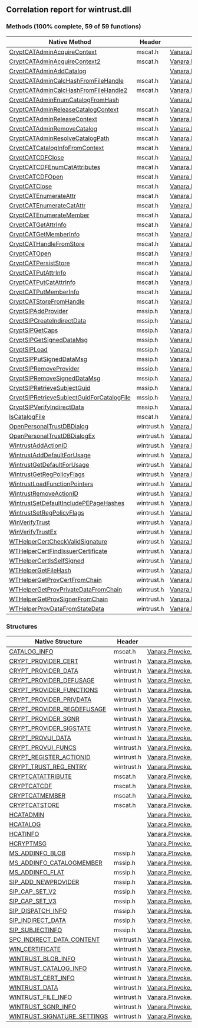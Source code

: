 ## Correlation report for wintrust.dll  
### Methods (100% complete, 59 of 59 functions)  
Native Method | Header | Managed Method  
--- | --- | ---  
[CryptCATAdminAcquireContext](http://msdn2.microsoft.com/en-us/library/693af055-fa93-4526-aa9c-3a659f8ff78f) | mscat.h | [Vanara.PInvoke.WinTrust.CryptCATAdminAcquireContext](https://github.com/dahall/Vanara/search?l=C%23&q=CryptCATAdminAcquireContext)  
[CryptCATAdminAcquireContext2](http://msdn2.microsoft.com/en-us/library/B089217A-5C12-4C51-8E46-3A9243347B21) | mscat.h | [Vanara.PInvoke.WinTrust.CryptCATAdminAcquireContext2](https://github.com/dahall/Vanara/search?l=C%23&q=CryptCATAdminAcquireContext2)  
[CryptCATAdminAddCatalog](https://www.google.com/search?num=5&q=CryptCATAdminAddCatalog+site%3Amicrosoft.com) |  | [Vanara.PInvoke.WinTrust.InternalCryptCATAdminAddCatalog](https://github.com/dahall/Vanara/search?l=C%23&q=InternalCryptCATAdminAddCatalog)  
[CryptCATAdminCalcHashFromFileHandle](http://msdn2.microsoft.com/en-us/library/4dc5688f-4b7a-4baf-9671-868cac7f1896) | mscat.h | [Vanara.PInvoke.WinTrust.CryptCATAdminCalcHashFromFileHandle](https://github.com/dahall/Vanara/search?l=C%23&q=CryptCATAdminCalcHashFromFileHandle)  
[CryptCATAdminCalcHashFromFileHandle2](http://msdn2.microsoft.com/en-us/library/CBFA60A8-5E5A-4FAD-8AD3-26539802CD53) | mscat.h | [Vanara.PInvoke.WinTrust.CryptCATAdminCalcHashFromFileHandle2](https://github.com/dahall/Vanara/search?l=C%23&q=CryptCATAdminCalcHashFromFileHandle2)  
[CryptCATAdminEnumCatalogFromHash](https://www.google.com/search?num=5&q=CryptCATAdminEnumCatalogFromHash+site%3Amicrosoft.com) |  | [Vanara.PInvoke.WinTrust.InternalCryptCATAdminEnumCatalogFromHash](https://github.com/dahall/Vanara/search?l=C%23&q=InternalCryptCATAdminEnumCatalogFromHash)  
[CryptCATAdminReleaseCatalogContext](http://msdn2.microsoft.com/en-us/library/6cc13013-2c0a-4934-a866-30b69cbcf934) | mscat.h | [Vanara.PInvoke.WinTrust.CryptCATAdminReleaseCatalogContext](https://github.com/dahall/Vanara/search?l=C%23&q=CryptCATAdminReleaseCatalogContext)  
[CryptCATAdminReleaseContext](http://msdn2.microsoft.com/en-us/library/dff253dc-c444-46be-a383-41340d634cce) | mscat.h | [Vanara.PInvoke.WinTrust.CryptCATAdminReleaseContext](https://github.com/dahall/Vanara/search?l=C%23&q=CryptCATAdminReleaseContext)  
[CryptCATAdminRemoveCatalog](http://msdn2.microsoft.com/en-us/library/e09fe991-0e7a-45da-910a-8cb148bdff9a) | mscat.h | [Vanara.PInvoke.WinTrust.CryptCATAdminRemoveCatalog](https://github.com/dahall/Vanara/search?l=C%23&q=CryptCATAdminRemoveCatalog)  
[CryptCATAdminResolveCatalogPath](http://msdn2.microsoft.com/en-us/library/bdbfa02d-8801-40d4-84f4-bc5a449bce50) | mscat.h | [Vanara.PInvoke.WinTrust.CryptCATAdminResolveCatalogPath](https://github.com/dahall/Vanara/search?l=C%23&q=CryptCATAdminResolveCatalogPath)  
[CryptCATCatalogInfoFromContext](http://msdn2.microsoft.com/en-us/library/ec195fcc-1cff-4dd6-9075-c4904b653da7) | mscat.h | [Vanara.PInvoke.WinTrust.CryptCATCatalogInfoFromContext](https://github.com/dahall/Vanara/search?l=C%23&q=CryptCATCatalogInfoFromContext)  
[CryptCATCDFClose](http://msdn2.microsoft.com/en-us/library/9f2a1175-f9fe-4f4d-bf6f-e4f4c59739ec) | mscat.h | [Vanara.PInvoke.WinTrust.CryptCATCDFClose](https://github.com/dahall/Vanara/search?l=C%23&q=CryptCATCDFClose)  
[CryptCATCDFEnumCatAttributes](http://msdn2.microsoft.com/en-us/library/01889cb9-7bf4-4591-9bb2-b263c4effe0c) | mscat.h | [Vanara.PInvoke.WinTrust.CryptCATCDFEnumCatAttributes](https://github.com/dahall/Vanara/search?l=C%23&q=CryptCATCDFEnumCatAttributes)  
[CryptCATCDFOpen](http://msdn2.microsoft.com/en-us/library/d400d8bd-c0a0-41dc-9093-8e4fc758d82f) | mscat.h | [Vanara.PInvoke.WinTrust.CryptCATCDFOpen](https://github.com/dahall/Vanara/search?l=C%23&q=CryptCATCDFOpen)  
[CryptCATClose](http://msdn2.microsoft.com/en-us/library/f6fa2d10-0049-4d5e-9688-566e5c11d64e) | mscat.h | [Vanara.PInvoke.WinTrust.CryptCATClose](https://github.com/dahall/Vanara/search?l=C%23&q=CryptCATClose)  
[CryptCATEnumerateAttr](http://msdn2.microsoft.com/en-us/library/064e87db-4330-4b8b-9865-ba8b9714f6e4) | mscat.h | [Vanara.PInvoke.WinTrust.CryptCATEnumerateAttr](https://github.com/dahall/Vanara/search?l=C%23&q=CryptCATEnumerateAttr)  
[CryptCATEnumerateCatAttr](http://msdn2.microsoft.com/en-us/library/57b6ff5c-e47e-41ac-8ec8-01a47ea77acf) | mscat.h | [Vanara.PInvoke.WinTrust.CryptCATEnumerateCatAttr](https://github.com/dahall/Vanara/search?l=C%23&q=CryptCATEnumerateCatAttr)  
[CryptCATEnumerateMember](http://msdn2.microsoft.com/en-us/library/6bbfef11-a150-4255-8620-27c1b1587b48) | mscat.h | [Vanara.PInvoke.WinTrust.CryptCATEnumerateMember](https://github.com/dahall/Vanara/search?l=C%23&q=CryptCATEnumerateMember)  
[CryptCATGetAttrInfo](http://msdn2.microsoft.com/en-us/library/e36966ea-741e-4380-85cd-5a3c9db38e6d) | mscat.h | [Vanara.PInvoke.WinTrust.CryptCATGetAttrInfo](https://github.com/dahall/Vanara/search?l=C%23&q=CryptCATGetAttrInfo)  
[CryptCATGetMemberInfo](http://msdn2.microsoft.com/en-us/library/ff265232-f57e-4ab0-ba07-05e6d6745ae3) | mscat.h | [Vanara.PInvoke.WinTrust.CryptCATGetMemberInfo](https://github.com/dahall/Vanara/search?l=C%23&q=CryptCATGetMemberInfo)  
[CryptCATHandleFromStore](http://msdn2.microsoft.com/en-us/library/e9aedc2d-9492-4ed7-9f2d-891997f85f6f) | mscat.h | [Vanara.PInvoke.WinTrust.CryptCATHandleFromStore](https://github.com/dahall/Vanara/search?l=C%23&q=CryptCATHandleFromStore)  
[CryptCATOpen](http://msdn2.microsoft.com/en-us/library/e81f3a3d-d5b7-4266-838d-b83e331c8594) | mscat.h | [Vanara.PInvoke.WinTrust.CryptCATOpen](https://github.com/dahall/Vanara/search?l=C%23&q=CryptCATOpen)  
[CryptCATPersistStore](http://msdn2.microsoft.com/en-us/library/2a564b0e-fcc6-4702-8173-d18df7064e53) | mscat.h | [Vanara.PInvoke.WinTrust.CryptCATPersistStore](https://github.com/dahall/Vanara/search?l=C%23&q=CryptCATPersistStore)  
[CryptCATPutAttrInfo](http://msdn2.microsoft.com/en-us/library/13d5cdb4-2a15-4442-9e11-c3f76ca03f7e) | mscat.h | [Vanara.PInvoke.WinTrust.CryptCATPutAttrInfo](https://github.com/dahall/Vanara/search?l=C%23&q=CryptCATPutAttrInfo)  
[CryptCATPutCatAttrInfo](http://msdn2.microsoft.com/en-us/library/16bb8560-d4fc-4c81-8eed-21a2da7f396d) | mscat.h | [Vanara.PInvoke.WinTrust.CryptCATPutCatAttrInfo](https://github.com/dahall/Vanara/search?l=C%23&q=CryptCATPutCatAttrInfo)  
[CryptCATPutMemberInfo](http://msdn2.microsoft.com/en-us/library/bfc10577-e32e-4b2e-ad24-1d0a85c6730a) | mscat.h | [Vanara.PInvoke.WinTrust.CryptCATPutMemberInfo](https://github.com/dahall/Vanara/search?l=C%23&q=CryptCATPutMemberInfo)  
[CryptCATStoreFromHandle](http://msdn2.microsoft.com/en-us/library/ce4fe972-0ed5-4b18-8ec5-9883af326335) | mscat.h | [Vanara.PInvoke.WinTrust.CryptCATStoreFromHandle](https://github.com/dahall/Vanara/search?l=C%23&q=CryptCATStoreFromHandle)  
[CryptSIPAddProvider](http://msdn2.microsoft.com/en-us/library/99633c2f-e5ed-49e4-9c98-7501f66e5571) | mssip.h | [Vanara.PInvoke.WinTrust.CryptSIPAddProvider](https://github.com/dahall/Vanara/search?l=C%23&q=CryptSIPAddProvider)  
[CryptSIPCreateIndirectData](http://msdn2.microsoft.com/en-us/library/bb4ecc95-972f-415c-9722-59b00a27cddc) | mssip.h | [Vanara.PInvoke.WinTrust.CryptSIPCreateIndirectData](https://github.com/dahall/Vanara/search?l=C%23&q=CryptSIPCreateIndirectData)  
[CryptSIPGetCaps](http://msdn2.microsoft.com/en-us/library/F939F6D5-DDFE-478F-8FDD-8FA9FAB26010) | mssip.h | [Vanara.PInvoke.WinTrust.CryptSIPGetCaps](https://github.com/dahall/Vanara/search?l=C%23&q=CryptSIPGetCaps)  
[CryptSIPGetSignedDataMsg](http://msdn2.microsoft.com/en-us/library/e3fabaa7-2dda-4c6c-8d1a-3ee5363e10b5) | mssip.h | [Vanara.PInvoke.WinTrust.CryptSIPGetSignedDataMsg](https://github.com/dahall/Vanara/search?l=C%23&q=CryptSIPGetSignedDataMsg)  
[CryptSIPLoad](http://msdn2.microsoft.com/en-us/library/3378ecee-bd5d-45e5-9a1f-a3734d086782) | mssip.h | [Vanara.PInvoke.WinTrust.CryptSIPLoad](https://github.com/dahall/Vanara/search?l=C%23&q=CryptSIPLoad)  
[CryptSIPPutSignedDataMsg](http://msdn2.microsoft.com/en-us/library/731f64bf-49f0-4799-b84a-9ca04292aa91) | mssip.h | [Vanara.PInvoke.WinTrust.CryptSIPPutSignedDataMsg](https://github.com/dahall/Vanara/search?l=C%23&q=CryptSIPPutSignedDataMsg)  
[CryptSIPRemoveProvider](http://msdn2.microsoft.com/en-us/library/0a269956-b2c7-414a-b002-7cec0d52bfd6) | mssip.h | [Vanara.PInvoke.WinTrust.CryptSIPRemoveProvider](https://github.com/dahall/Vanara/search?l=C%23&q=CryptSIPRemoveProvider)  
[CryptSIPRemoveSignedDataMsg](http://msdn2.microsoft.com/en-us/library/c3ea46bb-931a-4ca6-93f5-db7e07b4cb7a) | mssip.h | [Vanara.PInvoke.WinTrust.CryptSIPRemoveSignedDataMsg](https://github.com/dahall/Vanara/search?l=C%23&q=CryptSIPRemoveSignedDataMsg)  
[CryptSIPRetrieveSubjectGuid](http://msdn2.microsoft.com/en-us/library/b81472bc-6d9c-4634-a378-e39786a0ca09) | mssip.h | [Vanara.PInvoke.WinTrust.CryptSIPRetrieveSubjectGuid](https://github.com/dahall/Vanara/search?l=C%23&q=CryptSIPRetrieveSubjectGuid)  
[CryptSIPRetrieveSubjectGuidForCatalogFile](http://msdn2.microsoft.com/en-us/library/7f757dc8-948c-476e-aca3-a9051e962ed4) | mssip.h | [Vanara.PInvoke.WinTrust.CryptSIPRetrieveSubjectGuidForCatalogFile](https://github.com/dahall/Vanara/search?l=C%23&q=CryptSIPRetrieveSubjectGuidForCatalogFile)  
[CryptSIPVerifyIndirectData](http://msdn2.microsoft.com/en-us/library/137b8858-a31f-4ef6-96bd-c5e26ae7b3e8) | mssip.h | [Vanara.PInvoke.WinTrust.CryptSIPVerifyIndirectData](https://github.com/dahall/Vanara/search?l=C%23&q=CryptSIPVerifyIndirectData)  
[IsCatalogFile](http://msdn2.microsoft.com/en-us/library/eeba34d4-08aa-456a-8fdc-16795cbce36a) | mscat.h | [Vanara.PInvoke.WinTrust.IsCatalogFile](https://github.com/dahall/Vanara/search?l=C%23&q=IsCatalogFile)  
[OpenPersonalTrustDBDialog](http://msdn2.microsoft.com/en-us/library/25f1d012-0c82-4992-b924-b539d4c6dc5f) | wintrust.h | [Vanara.PInvoke.WinTrust.OpenPersonalTrustDBDialog](https://github.com/dahall/Vanara/search?l=C%23&q=OpenPersonalTrustDBDialog)  
[OpenPersonalTrustDBDialogEx](http://msdn2.microsoft.com/en-us/library/5e4dbccd-4cd0-4525-85dc-3327a5b713a1) | wintrust.h | [Vanara.PInvoke.WinTrust.OpenPersonalTrustDBDialogEx](https://github.com/dahall/Vanara/search?l=C%23&q=OpenPersonalTrustDBDialogEx)  
[WintrustAddActionID](http://msdn2.microsoft.com/en-us/library/3b282342-9c86-42fa-b745-e5194d2885dc) | wintrust.h | [Vanara.PInvoke.WinTrust.WintrustAddActionID](https://github.com/dahall/Vanara/search?l=C%23&q=WintrustAddActionID)  
[WintrustAddDefaultForUsage](http://msdn2.microsoft.com/en-us/library/511D05BD-0F8C-45B8-A1B0-D3C7AAFECCFC) | wintrust.h | [Vanara.PInvoke.WinTrust.WintrustAddDefaultForUsage](https://github.com/dahall/Vanara/search?l=C%23&q=WintrustAddDefaultForUsage)  
[WintrustGetDefaultForUsage](http://msdn2.microsoft.com/en-us/library/B2ED5489-792F-4B00-A21E-EE1B1462D1C8) | wintrust.h | [Vanara.PInvoke.WinTrust.WintrustGetDefaultForUsage](https://github.com/dahall/Vanara/search?l=C%23&q=WintrustGetDefaultForUsage)  
[WintrustGetRegPolicyFlags](http://msdn2.microsoft.com/en-us/library/f5e79ac8-9a70-4e79-ae4f-e128bd8c84de) | wintrust.h | [Vanara.PInvoke.WinTrust.WintrustGetRegPolicyFlags](https://github.com/dahall/Vanara/search?l=C%23&q=WintrustGetRegPolicyFlags)  
[WintrustLoadFunctionPointers](http://msdn2.microsoft.com/en-us/library/c36db226-34b4-4a31-b8c6-b9d124acc669) | wintrust.h | [Vanara.PInvoke.WinTrust.WintrustLoadFunctionPointers](https://github.com/dahall/Vanara/search?l=C%23&q=WintrustLoadFunctionPointers)  
[WintrustRemoveActionID](http://msdn2.microsoft.com/en-us/library/d1c84b69-4886-4cb4-99c5-294bd9d8228b) | wintrust.h | [Vanara.PInvoke.WinTrust.WintrustRemoveActionID](https://github.com/dahall/Vanara/search?l=C%23&q=WintrustRemoveActionID)  
[WintrustSetDefaultIncludePEPageHashes](http://msdn2.microsoft.com/en-us/library/af48e570-e71d-488f-831c-35834242db3c) | wintrust.h | [Vanara.PInvoke.WinTrust.WintrustSetDefaultIncludePEPageHashes](https://github.com/dahall/Vanara/search?l=C%23&q=WintrustSetDefaultIncludePEPageHashes)  
[WintrustSetRegPolicyFlags](http://msdn2.microsoft.com/en-us/library/8aaeecd0-3814-42a0-9e5b-82b0b220bc9a) | wintrust.h | [Vanara.PInvoke.WinTrust.WintrustSetRegPolicyFlags](https://github.com/dahall/Vanara/search?l=C%23&q=WintrustSetRegPolicyFlags)  
[WinVerifyTrust](http://msdn2.microsoft.com/en-us/library/b7efac6a-ac9f-477a-aada-63fe32208e6f) | wintrust.h | [Vanara.PInvoke.WinTrust.WinVerifyTrust](https://github.com/dahall/Vanara/search?l=C%23&q=WinVerifyTrust)  
[WinVerifyTrustEx](http://msdn2.microsoft.com/en-us/library/209c9953-a4a5-4ff0-961f-92e97ccce23d) | wintrust.h | [Vanara.PInvoke.WinTrust.WinVerifyTrustEx](https://github.com/dahall/Vanara/search?l=C%23&q=WinVerifyTrustEx)  
[WTHelperCertCheckValidSignature](http://msdn2.microsoft.com/en-us/library/d46eea18-03cb-4199-873e-0e9e13061598) | wintrust.h | [Vanara.PInvoke.WinTrust.WTHelperCertCheckValidSignature](https://github.com/dahall/Vanara/search?l=C%23&q=WTHelperCertCheckValidSignature)  
[WTHelperCertFindIssuerCertificate](http://msdn2.microsoft.com/en-us/library/c724f602-fc73-4857-941f-0f22a9e472d1) | wintrust.h | [Vanara.PInvoke.WinTrust.WTHelperCertFindIssuerCertificate](https://github.com/dahall/Vanara/search?l=C%23&q=WTHelperCertFindIssuerCertificate)  
[WTHelperCertIsSelfSigned](http://msdn2.microsoft.com/en-us/library/456b8c8c-6ca3-469a-a415-e72109696bf5) | wintrust.h | [Vanara.PInvoke.WinTrust.WTHelperCertIsSelfSigned](https://github.com/dahall/Vanara/search?l=C%23&q=WTHelperCertIsSelfSigned)  
[WTHelperGetFileHash](http://msdn2.microsoft.com/en-us/library/130b3c3e-cc67-44ec-acc7-daa87b714299) | wintrust.h | [Vanara.PInvoke.WinTrust.WTHelperGetFileHash](https://github.com/dahall/Vanara/search?l=C%23&q=WTHelperGetFileHash)  
[WTHelperGetProvCertFromChain](http://msdn2.microsoft.com/en-us/library/047278fe-37d5-4fd6-8b36-9e28ead0cc5a) | wintrust.h | [Vanara.PInvoke.WinTrust.WTHelperGetProvCertFromChain](https://github.com/dahall/Vanara/search?l=C%23&q=WTHelperGetProvCertFromChain)  
[WTHelperGetProvPrivateDataFromChain](http://msdn2.microsoft.com/en-us/library/67a718a2-47ca-4c45-a939-99dd8311dc6d) | wintrust.h | [Vanara.PInvoke.WinTrust.WTHelperGetProvPrivateDataFromChain](https://github.com/dahall/Vanara/search?l=C%23&q=WTHelperGetProvPrivateDataFromChain)  
[WTHelperGetProvSignerFromChain](http://msdn2.microsoft.com/en-us/library/8e1ebf82-73c2-445b-9964-6739f7c90c47) | wintrust.h | [Vanara.PInvoke.WinTrust.WTHelperGetProvSignerFromChain](https://github.com/dahall/Vanara/search?l=C%23&q=WTHelperGetProvSignerFromChain)  
[WTHelperProvDataFromStateData](http://msdn2.microsoft.com/en-us/library/ca2ca612-2da6-4fe1-8b1e-bc6307eb92af) | wintrust.h | [Vanara.PInvoke.WinTrust.WTHelperProvDataFromStateData](https://github.com/dahall/Vanara/search?l=C%23&q=WTHelperProvDataFromStateData)  
### Structures  
Native Structure | Header | Managed Structure  
--- | --- | ---  
[CATALOG_INFO](http://msdn2.microsoft.com/en-us/library/f6e66412-3ed2-48d9-a377-5df11500db59) | mscat.h | [Vanara.PInvoke.WinTrust.CATALOG_INFO](https://github.com/dahall/Vanara/search?l=C%23&q=CATALOG_INFO)  
[CRYPT_PROVIDER_CERT](http://msdn2.microsoft.com/en-us/library/622e7a72-445a-4820-b236-1c90dad08351) | wintrust.h | [Vanara.PInvoke.WinTrust.CRYPT_PROVIDER_CERT](https://github.com/dahall/Vanara/search?l=C%23&q=CRYPT_PROVIDER_CERT)  
[CRYPT_PROVIDER_DATA](http://msdn2.microsoft.com/en-us/library/86f819f0-c243-45ba-8b7b-97ed906e6e8a) | wintrust.h | [Vanara.PInvoke.WinTrust.CRYPT_PROVIDER_DATA](https://github.com/dahall/Vanara/search?l=C%23&q=CRYPT_PROVIDER_DATA)  
[CRYPT_PROVIDER_DEFUSAGE](http://msdn2.microsoft.com/en-us/library/28A93F39-0CBC-432C-841B-83B54A50EA14) | wintrust.h | [Vanara.PInvoke.WinTrust.CRYPT_PROVIDER_DEFUSAGE](https://github.com/dahall/Vanara/search?l=C%23&q=CRYPT_PROVIDER_DEFUSAGE)  
[CRYPT_PROVIDER_FUNCTIONS](http://msdn2.microsoft.com/en-us/library/2c00f8ec-e262-4df8-8984-a2702a4162bf) | wintrust.h | [Vanara.PInvoke.WinTrust.CRYPT_PROVIDER_FUNCTIONS](https://github.com/dahall/Vanara/search?l=C%23&q=CRYPT_PROVIDER_FUNCTIONS)  
[CRYPT_PROVIDER_PRIVDATA](http://msdn2.microsoft.com/en-us/library/499e4d9b-991a-4317-bc74-a1dfb6609a70) | wintrust.h | [Vanara.PInvoke.WinTrust.CRYPT_PROVIDER_PRIVDATA](https://github.com/dahall/Vanara/search?l=C%23&q=CRYPT_PROVIDER_PRIVDATA)  
[CRYPT_PROVIDER_REGDEFUSAGE](http://msdn2.microsoft.com/en-us/library/A6047CBA-E4BA-4A31-B700-C368CFB57895) | wintrust.h | [Vanara.PInvoke.WinTrust.CRYPT_PROVIDER_REGDEFUSAGE](https://github.com/dahall/Vanara/search?l=C%23&q=CRYPT_PROVIDER_REGDEFUSAGE)  
[CRYPT_PROVIDER_SGNR](http://msdn2.microsoft.com/en-us/library/39cf9a03-768d-4ae0-a19d-17652181dbe4) | wintrust.h | [Vanara.PInvoke.WinTrust.CRYPT_PROVIDER_SGNR](https://github.com/dahall/Vanara/search?l=C%23&q=CRYPT_PROVIDER_SGNR)  
[CRYPT_PROVIDER_SIGSTATE](http://msdn2.microsoft.com/en-us/library/B362A161-6B92-41B0-AE81-337EB42502D8) | wintrust.h | [Vanara.PInvoke.WinTrust.CRYPT_PROVIDER_SIGSTATE](https://github.com/dahall/Vanara/search?l=C%23&q=CRYPT_PROVIDER_SIGSTATE)  
[CRYPT_PROVUI_DATA](http://msdn2.microsoft.com/en-us/library/86f819f0-c243-45ba-8b7b-97ed906e6e8a) | wintrust.h | [Vanara.PInvoke.WinTrust.CRYPT_PROVUI_DATA](https://github.com/dahall/Vanara/search?l=C%23&q=CRYPT_PROVUI_DATA)  
[CRYPT_PROVUI_FUNCS](http://msdn2.microsoft.com/en-us/library/7cdc32ea-b28a-400f-ad8a-984f86bb95fd) | wintrust.h | [Vanara.PInvoke.WinTrust.CRYPT_PROVUI_FUNCS](https://github.com/dahall/Vanara/search?l=C%23&q=CRYPT_PROVUI_FUNCS)  
[CRYPT_REGISTER_ACTIONID](http://msdn2.microsoft.com/en-us/library/0b2b482f-f087-4be7-b17f-91c287c3460d) | wintrust.h | [Vanara.PInvoke.WinTrust.CRYPT_REGISTER_ACTIONID](https://github.com/dahall/Vanara/search?l=C%23&q=CRYPT_REGISTER_ACTIONID)  
[CRYPT_TRUST_REG_ENTRY](http://msdn2.microsoft.com/en-us/library/1a531219-f254-4057-934b-af95bfe0bb83) | wintrust.h | [Vanara.PInvoke.WinTrust.CRYPT_TRUST_REG_ENTRY](https://github.com/dahall/Vanara/search?l=C%23&q=CRYPT_TRUST_REG_ENTRY)  
[CRYPTCATATTRIBUTE](http://msdn2.microsoft.com/en-us/library/41b91303-f3eb-4288-9ad2-98f170680988) | mscat.h | [Vanara.PInvoke.WinTrust.CRYPTCATATTRIBUTE](https://github.com/dahall/Vanara/search?l=C%23&q=CRYPTCATATTRIBUTE)  
[CRYPTCATCDF](http://msdn2.microsoft.com/en-us/library/15d5710a-d4df-4e45-b161-5d4f7509ba29) | mscat.h | [Vanara.PInvoke.WinTrust.CRYPTCATCDF](https://github.com/dahall/Vanara/search?l=C%23&q=CRYPTCATCDF)  
[CRYPTCATMEMBER](http://msdn2.microsoft.com/en-us/library/08f663d9-9dc2-4ac9-95c5-7f2ed972eb9b) | mscat.h | [Vanara.PInvoke.WinTrust.CRYPTCATMEMBER](https://github.com/dahall/Vanara/search?l=C%23&q=CRYPTCATMEMBER)  
[CRYPTCATSTORE](http://msdn2.microsoft.com/en-us/library/65a15797-453c-4f47-8ea1-c92e616b50aa) | mscat.h | [Vanara.PInvoke.WinTrust.CRYPTCATSTORE](https://github.com/dahall/Vanara/search?l=C%23&q=CRYPTCATSTORE)  
[HCATADMIN](https://www.google.com/search?num=5&q=HCATADMIN+site%3Amicrosoft.com) |  | [Vanara.PInvoke.WinTrust.HCATADMIN](https://github.com/dahall/Vanara/search?l=C%23&q=HCATADMIN)  
[HCATALOG](https://www.google.com/search?num=5&q=HCATALOG+site%3Amicrosoft.com) |  | [Vanara.PInvoke.WinTrust.HCATALOG](https://github.com/dahall/Vanara/search?l=C%23&q=HCATALOG)  
[HCATINFO](https://www.google.com/search?num=5&q=HCATINFO+site%3Amicrosoft.com) |  | [Vanara.PInvoke.WinTrust.HCATINFO](https://github.com/dahall/Vanara/search?l=C%23&q=HCATINFO)  
[HCRYPTMSG](https://www.google.com/search?num=5&q=HCRYPTMSG+site%3Amicrosoft.com) |  | [Vanara.PInvoke.WinTrust.HCRYPTMSG](https://github.com/dahall/Vanara/search?l=C%23&q=HCRYPTMSG)  
[MS_ADDINFO_BLOB](http://msdn2.microsoft.com/en-us/library/236c8778-0b80-4157-8a81-24712ebf9a77) | mssip.h | [Vanara.PInvoke.WinTrust.MS_ADDINFO_BLOB](https://github.com/dahall/Vanara/search?l=C%23&q=MS_ADDINFO_BLOB)  
[MS_ADDINFO_CATALOGMEMBER](http://msdn2.microsoft.com/en-us/library/40a00c8a-95e4-406c-b04e-0d29beb70d67) | mssip.h | [Vanara.PInvoke.WinTrust.MS_ADDINFO_CATALOGMEMBER](https://github.com/dahall/Vanara/search?l=C%23&q=MS_ADDINFO_CATALOGMEMBER)  
[MS_ADDINFO_FLAT](http://msdn2.microsoft.com/en-us/library/9f5bebd1-8eda-456d-9339-3334a19c0ea4) | mssip.h | [Vanara.PInvoke.WinTrust.MS_ADDINFO_FLAT](https://github.com/dahall/Vanara/search?l=C%23&q=MS_ADDINFO_FLAT)  
[SIP_ADD_NEWPROVIDER](http://msdn2.microsoft.com/en-us/library/5ca88c0c-a7c9-4517-a874-49d38c1bc7c3) | mssip.h | [Vanara.PInvoke.WinTrust.SIP_ADD_NEWPROVIDER](https://github.com/dahall/Vanara/search?l=C%23&q=SIP_ADD_NEWPROVIDER)  
[SIP_CAP_SET_V2](http://msdn2.microsoft.com/en-us/library/0B6D173B-0183-4A7C-BB92-2D451F746164) | mssip.h | [Vanara.PInvoke.WinTrust.SIP_CAP_SET_V2](https://github.com/dahall/Vanara/search?l=C%23&q=SIP_CAP_SET_V2)  
[SIP_CAP_SET_V3](http://msdn2.microsoft.com/en-us/library/0B6D173B-0183-4A7C-BB92-2D451F746164) | mssip.h | [Vanara.PInvoke.WinTrust.SIP_CAP_SET_V3](https://github.com/dahall/Vanara/search?l=C%23&q=SIP_CAP_SET_V3)  
[SIP_DISPATCH_INFO](http://msdn2.microsoft.com/en-us/library/d34b5081-0af8-4dcc-8133-a91d0603d419) | mssip.h | [Vanara.PInvoke.WinTrust.SIP_DISPATCH_INFO](https://github.com/dahall/Vanara/search?l=C%23&q=SIP_DISPATCH_INFO)  
[SIP_INDIRECT_DATA](http://msdn2.microsoft.com/en-us/library/d34b599b-fe49-47c4-bb52-73ee14d73253) | mssip.h | [Vanara.PInvoke.WinTrust.SIP_INDIRECT_DATA](https://github.com/dahall/Vanara/search?l=C%23&q=SIP_INDIRECT_DATA)  
[SIP_SUBJECTINFO](http://msdn2.microsoft.com/en-us/library/6274cd08-d67f-410d-9303-3a42b7f1edc6) | mssip.h | [Vanara.PInvoke.WinTrust.SIP_SUBJECTINFO](https://github.com/dahall/Vanara/search?l=C%23&q=SIP_SUBJECTINFO)  
[SPC_INDIRECT_DATA_CONTENT](http://msdn2.microsoft.com/en-us/library/BD790CA5-9C51-4483-93C1-5492154BF913) | wintrust.h | [Vanara.PInvoke.WinTrust.SPC_INDIRECT_DATA_CONTENT](https://github.com/dahall/Vanara/search?l=C%23&q=SPC_INDIRECT_DATA_CONTENT)  
[WIN_CERTIFICATE](http://msdn2.microsoft.com/en-us/library/AC666871-265B-4D09-B7A6-DEC48D4645FD) | wintrust.h | [Vanara.PInvoke.WinTrust.WIN_CERTIFICATE](https://github.com/dahall/Vanara/search?l=C%23&q=WIN_CERTIFICATE)  
[WINTRUST_BLOB_INFO](http://msdn2.microsoft.com/en-us/library/8b13d355-4d24-4d8e-aae3-db16467999be) | wintrust.h | [Vanara.PInvoke.WinTrust.WINTRUST_BLOB_INFO](https://github.com/dahall/Vanara/search?l=C%23&q=WINTRUST_BLOB_INFO)  
[WINTRUST_CATALOG_INFO](http://msdn2.microsoft.com/en-us/library/5d095e0f-c8c9-4717-b23a-985737b78431) | wintrust.h | [Vanara.PInvoke.WinTrust.WINTRUST_CATALOG_INFO](https://github.com/dahall/Vanara/search?l=C%23&q=WINTRUST_CATALOG_INFO)  
[WINTRUST_CERT_INFO](http://msdn2.microsoft.com/en-us/library/6522d1f0-3d96-4499-9220-23288122e0e6) | wintrust.h | [Vanara.PInvoke.WinTrust.WINTRUST_CERT_INFO](https://github.com/dahall/Vanara/search?l=C%23&q=WINTRUST_CERT_INFO)  
[WINTRUST_DATA](http://msdn2.microsoft.com/en-us/library/8fb68f44-6f69-4eac-90de-02689e3e86cf) | wintrust.h | [Vanara.PInvoke.WinTrust.WINTRUST_DATA](https://github.com/dahall/Vanara/search?l=C%23&q=WINTRUST_DATA)  
[WINTRUST_FILE_INFO](http://msdn2.microsoft.com/en-us/library/3c3bef86-a2ed-47d1-a726-90630433358a) | wintrust.h | [Vanara.PInvoke.WinTrust.WINTRUST_FILE_INFO](https://github.com/dahall/Vanara/search?l=C%23&q=WINTRUST_FILE_INFO)  
[WINTRUST_SGNR_INFO](http://msdn2.microsoft.com/en-us/library/04e62bfa-efe4-428a-ae6b-58c2377fd5ba) | wintrust.h | [Vanara.PInvoke.WinTrust.WINTRUST_SGNR_INFO](https://github.com/dahall/Vanara/search?l=C%23&q=WINTRUST_SGNR_INFO)  
[WINTRUST_SIGNATURE_SETTINGS](http://msdn2.microsoft.com/en-us/library/E0F526B4-AFDE-4481-B49F-EE7467F97A46) | wintrust.h | [Vanara.PInvoke.WinTrust.WINTRUST_SIGNATURE_SETTINGS](https://github.com/dahall/Vanara/search?l=C%23&q=WINTRUST_SIGNATURE_SETTINGS)  
